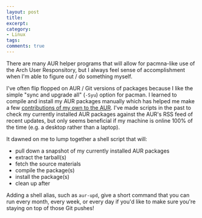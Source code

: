 ```yaml
---
layout: post
title:
excerpt:
category:
- Linux
tags:
comments: true
---
```


There are many AUR helper programs that will allow for pacmna-like use of the Arch User Responsitory, but I always feel sense of accomplishment 
when I'm able to figure out / do something myself.

I've often flip flopped on AUR / Git versions of packages because I like the simple "sync and upgrade all" (```-Syu```) option for pacman.  I 
learned to compile and install my AUR packages manually which has helped me make a few [contributions of my own to the AUR]().  I've made 
scripts  in the past to check my currently installed AUR packages against the AUR's RSS feed of recent updates, but only seems beneficial if my 
machine is online 100% of the time (e.g. a desktop rather than a laptop).

It dawned on me to lump together a shell script that will:
* pull down a snapshot of my currently installed AUR packages
* extract the tarball(s)
* fetch the source materials
* compile the package(s)
* install the package(s)
* clean up after

Adding a shell alias, such as ```aur-upd```, give a short command that you can run every month, every week, or every day if you'd like to make 
sure you're staying on top of those Git pushes!  
